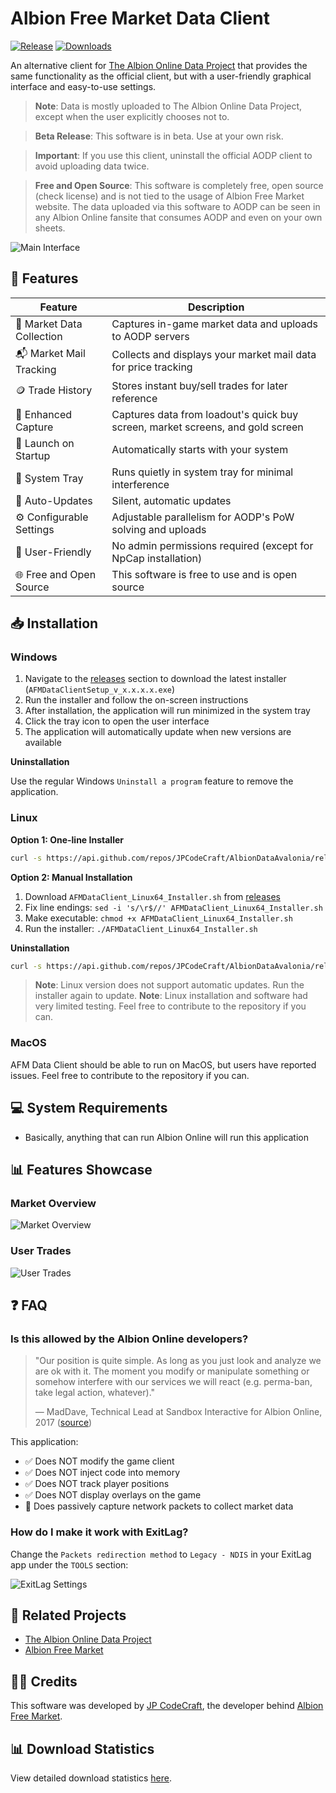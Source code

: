 # Albion Free Market Data Client

[![Release](https://img.shields.io/github/v/release/JPCodeCraft/AlbionDataAvalonia)](https://github.com/JPCodeCraft/AlbionDataAvalonia/releases)
[![Downloads](https://img.shields.io/github/downloads/JPCodeCraft/AlbionDataAvalonia/total)](https://tooomm.github.io/github-release-stats/?username=jpcodecraft&repository=AlbionDataAvalonia)

An alternative client for [The Albion Online Data Project](https://www.albion-online-data.com/) that provides the same functionality as the official client, but with a user-friendly graphical interface and easy-to-use settings.

> **Note**: Data is mostly uploaded to The Albion Online Data Project, except when the user explicitly chooses not to.

> **Beta Release**: This software is in beta. Use at your own risk.

> **Important**: If you use this client, uninstall the official AODP client to avoid uploading data twice.

> **Free and Open Source**: This software is completely free, open source (check license) and is not tied to the usage of Albion Free Market website. The data uploaded via this software to AODP can be seen in any Albion Online fansite that consumes AODP and even on your own sheets.

![Main Interface](https://github.com/user-attachments/assets/363773f0-f9c0-497d-83b0-79d41e407113)

## 🚀 Features

| Feature                   | Description                                                                    |
| ------------------------- | ------------------------------------------------------------------------------ |
| 🧰 Market Data Collection | Captures in-game market data and uploads to AODP servers                       |
| 📬 Market Mail Tracking   | Collects and displays your market mail data for price tracking                 |
| 🪙 Trade History          | Stores instant buy/sell trades for later reference                             |
| 📡 Enhanced Capture       | Captures data from loadout's quick buy screen, market screens, and gold screen |
| 🚀 Launch on Startup      | Automatically starts with your system                                          |
| 📌 System Tray            | Runs quietly in system tray for minimal interference                           |
| 🔄 Auto-Updates           | Silent, automatic updates                                                      |
| ⚙️ Configurable Settings  | Adjustable parallelism for AODP's PoW solving and uploads                      |
| 🤌 User-Friendly          | No admin permissions required (except for NpCap installation)                  |
| 🌐 Free and Open Source   | This software is free to use and is open source                                |

## 📥 Installation

### Windows

1. Navigate to the [releases](https://github.com/JPCodeCraft/AlbionDataAvalonia/releases) section to download the latest installer (`AFMDataClientSetup_v_x.x.x.x.exe`)
2. Run the installer and follow the on-screen instructions
3. After installation, the application will run minimized in the system tray
4. Click the tray icon to open the user interface
5. The application will automatically update when new versions are available

**Uninstallation**

Use the regular Windows `Uninstall a program` feature to remove the application.

### Linux

**Option 1: One-line Installer**

```bash
curl -s https://api.github.com/repos/JPCodeCraft/AlbionDataAvalonia/releases/latest | jq -r '.assets[] | select(.name == "AFMDataClient_Linux64_Installer.sh") | .browser_download_url' | xargs curl -L -o installer.sh && sed -i 's/\r$//' installer.sh && chmod +x installer.sh && ./installer.sh && rm installer.sh
```

**Option 2: Manual Installation**

1. Download `AFMDataClient_Linux64_Installer.sh` from [releases](https://github.com/JPCodeCraft/AlbionDataAvalonia/releases)
2. Fix line endings: `sed -i 's/\r$//' AFMDataClient_Linux64_Installer.sh`
3. Make executable: `chmod +x AFMDataClient_Linux64_Installer.sh`
4. Run the installer: `./AFMDataClient_Linux64_Installer.sh`

**Uninstallation**

```bash
curl -s https://api.github.com/repos/JPCodeCraft/AlbionDataAvalonia/releases/latest | jq -r '.assets[] | select(.name == "AFMDataClient_Linux64_Uninstaller.sh") | .browser_download_url' | xargs curl -L -o uninstaller.sh && sed -i 's/\r$//' uninstaller.sh && chmod +x uninstaller.sh && ./uninstaller.sh && rm uninstaller.sh
```

> **Note**: Linux version does not support automatic updates. Run the installer again to update.
> **Note**: Linux installation and software had very limited testing. Feel free to contribute to the repository if you can.

### MacOS

AFM Data Client should be able to run on MacOS, but users have reported issues. Feel free to contribute to the repository if you can.

## 💻 System Requirements

- Basically, anything that can run Albion Online will run this application

## 📊 Features Showcase

### Market Overview

![Market Overview](https://github.com/user-attachments/assets/0ed06288-e2f7-4c97-b68b-59dec3042019)

### User Trades

![User Trades](https://github.com/user-attachments/assets/10725c38-8e8e-45f2-825d-4a88be23ca2d)

## ❓ FAQ

### Is this allowed by the Albion Online developers?

> "Our position is quite simple. As long as you just look and analyze we are ok with it. The moment you modify or manipulate something or somehow interfere with our services we will react (e.g. perma-ban, take legal action, whatever)."
>
> — MadDave, Technical Lead at Sandbox Interactive for Albion Online, 2017 ([source](https://forum.albiononline.com/index.php/Thread/51604-Is-it-allowed-to-scan-your-internet-trafic-and-pick-up-logs/?postID=512670#post512670))

This application:

- ✅ Does NOT modify the game client
- ✅ Does NOT inject code into memory
- ✅ Does NOT track player positions
- ✅ Does NOT display overlays on the game
- 🛜 Does passively capture network packets to collect market data

### How do I make it work with ExitLag?

Change the `Packets redirection method` to `Legacy - NDIS` in your ExitLag app under the `TOOLS` section:

![ExitLag Settings](https://github.com/JPCodeCraft/AlbionDataAvalonia/assets/11092613/94a76ea6-6023-40df-8d6e-e816e612befe)

## 🔗 Related Projects

- [The Albion Online Data Project](https://www.albion-online-data.com/)
- [Albion Free Market](https://albionfreemarket.com/)

## 👨‍💻 Credits

This software was developed by [JP CodeCraft](https://jpcodecraft.com/), the developer behind [Albion Free Market](https://albionfreemarket.com/).

## 📊 Download Statistics

View detailed download statistics [here](https://tooomm.github.io/github-release-stats/?username=jpcodecraft&repository=AlbionDataAvalonia).
